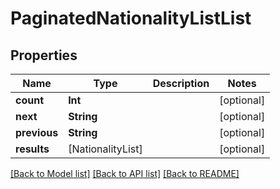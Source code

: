 # PaginatedNationalityListList

## Properties
Name | Type | Description | Notes
------------ | ------------- | ------------- | -------------
**count** | **Int** |  | [optional] 
**next** | **String** |  | [optional] 
**previous** | **String** |  | [optional] 
**results** | [NationalityList] |  | [optional] 

[[Back to Model list]](../README.md#documentation-for-models) [[Back to API list]](../README.md#documentation-for-api-endpoints) [[Back to README]](../README.md)


